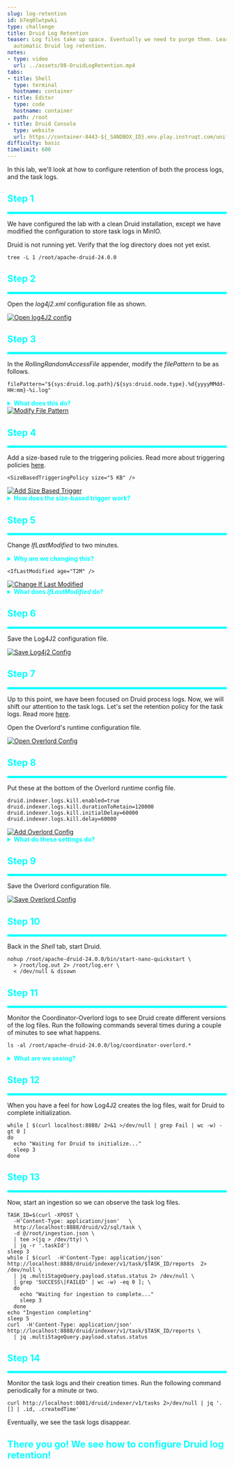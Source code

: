 ```yaml
---
slug: log-retention
id: b7eq0lwtpwki
type: challenge
title: Druid Log Retention
teaser: Log files take up space. Eventually we need to purge them. Learn how to configure
  automatic Druid log retention.
notes:
- type: video
  url: ../assets/08-DruidLogRetention.mp4
tabs:
- title: Shell
  type: terminal
  hostname: container
- title: Editor
  type: code
  hostname: container
  path: /root
- title: Druid Console
  type: website
  url: https://container-8443-${_SANDBOX_ID}.env.play.instruqt.com/unified-console.html
difficulty: basic
timelimit: 600
---
```


In this lab, we'll look at how to configure retention of both the process logs, and the task logs.

<h2 style="color:cyan">Step 1</h2><hr style="color:cyan;background-color:cyan;height:5px">

We have configured the lab with a clean Druid installation, except we have modified the configuration to store task logs in MinIO.


Druid is not running yet.
Verify that the log directory does not yet exist.

```
tree -L 1 /root/apache-druid-24.0.0
```

<h2 style="color:cyan">Step 2</h2><hr style="color:cyan;background-color:cyan;height:5px">

Open the _log4j2.xml_ configuration file as shown.

<a href="#img-2">
  <img alt="Open log4J2 config" src="../assets/Openlog4J2Config.png" />
</a>
<a href="#" class="lightbox" id="img-2">
  <img alt="Open log4J2 Config" src="../assets/Openlog4J2Config.png" />
</a>


<h2 style="color:cyan">Step 3</h2><hr style="color:cyan;background-color:cyan;height:5px">

In the _RollingRandomAccessFile_ appender, modify the _filePattern_ to be as follows.

```
filePattern="${sys:druid.log.path}/${sys:druid.node.type}.%d{yyyyMMdd-HH:mm}-%i.log"
```

<details>
  <summary style="color:cyan"><b>What does this do?</b></summary>
<hr style="background-color:cyan">
<i>filePattern</i> specifies how Log4J2 will name the rolled log files.
Read more <a href="https://logging.apache.org/log4j/2.x/manual/appenders.html" target="_blank">here</a>.
<ul>
  <li><b>${sys:druid.log.path}</b> becomes the path to the log file</li>
  <li><b>${sys:druid.node.type}</b> becomes the Druid process name</li>
  <li><b>%d{yyyyMMdd-HH:mm}</b> becomes the date (i.e., year, month, day, hour and minute)</li>
  <li><b>%i</b> becomes the file version number within the minute</li>
</ul>
<hr style="background-color:cyan">
</details>


<a href="#img-3">
  <img alt="Modify File Pattern" src="../assets/ModifyFilePattern.png" />
</a>
<a href="#" class="lightbox" id="img-3">
  <img alt="Modify File Pattern" src="../assets/ModifyFilePattern.png" />
</a>


<h2 style="color:cyan">Step 4</h2><hr style="color:cyan;background-color:cyan;height:5px">


Add a size-based rule to the triggering policies.
Read more about triggering policies <a href="https://logging.apache.org/log4j/2.x/manual/appenders.html#TriggeringPolicies" target="_blank">here</a>.


```
<SizeBasedTriggeringPolicy size="5 KB" />
```

<a href="#img-4">
  <img alt="Add Size Based Trigger" src="../assets/AddSizeBasedTrigger.png" />
</a>
<a href="#" class="lightbox" id="img-4">
  <img alt="Add Size Based Trigger" src="../assets/AddSizeBasedTrigger.png" />
</a>

<details>
  <summary style="color:cyan"><b>How does the size-based trigger work?</b></summary>
<hr style="background-color:cyan">
This trigger tells Log4J2 to create a new file when the most recent logged message exceeds 5KB.
You will notice that the log files will be slightly larger than 5KB, except for the most recent log file within the time interval.
<hr style="background-color:cyan">
</details>


<h2 style="color:cyan">Step 5</h2><hr style="color:cyan;background-color:cyan;height:5px">

Change _IfLastModified_ to two minutes.

<details>
  <summary style="color:cyan"><b>Why are we changing this?</b></summary>
<hr style="background-color:cyan">
Normally, we wouldn't set this value to two minutes because that would cause Druid to create too many log files.
In this lab we set the value to two minutes for illustration purposes so we can see results quickly.
<hr style="background-color:cyan">
</details>


```
<IfLastModified age="T2M" />
```

<a href="#img-5">
  <img alt="Change If Last Modified" src="../assets/ChangeIfLastModified.png" />
</a>
<a href="#" class="lightbox" id="img-5">
  <img alt="Change If Last Modified" src="../assets/ChangeIfLastModified.png" />
</a>

<details>
  <summary style="color:cyan"><b>What does <i>IfLastModified</i> do?</b></summary>
<hr style="background-color:cyan">
This rule tells Log4J2 when to delete log file.
In this case we have set the value to two minutes (<i>T2M</i>).
<hr style="background-color:cyan">
</details>


<h2 style="color:cyan">Step 6</h2><hr style="color:cyan;background-color:cyan;height:5px">

Save the Log4J2 configuration file.

<a href="#img-6">
  <img alt="Save Log4j2 Config" src="../assets/SaveLog4j2Config.png" />
</a>
<a href="#" class="lightbox" id="img-6">
  <img alt="Save Log4j2 Config" src="../assets/SaveLog4j2Config.png" />
</a>


<h2 style="color:cyan">Step 7</h2><hr style="color:cyan;background-color:cyan;height:5px">

Up to this point, we have been focused on Druid process logs.
Now, we will shift our attention to the task logs.
Let's set the retention policy for the task logs.
Read more <a href="https://druid.apache.org/docs/latest/configuration/index.html#log-retention-policy" target="_blank">here</a>.


Open the Overlord's runtime configuration file.

<a href="#img-7">
  <img alt="Open Overlord Config" src="../assets/OpenOverlordConfig.png" />
</a>
<a href="#" class="lightbox" id="img-7">
  <img alt="Open Overlord Config" src="../assets/OpenOverlordConfig.png" />
</a>


<h2 style="color:cyan">Step 8</h2><hr style="color:cyan;background-color:cyan;height:5px">

Put these at the bottom of the Overlord runtime config file.

```
druid.indexer.logs.kill.enabled=true
druid.indexer.logs.kill.durationToRetain=120000
druid.indexer.logs.kill.initialDelay=60000
druid.indexer.logs.kill.delay=60000
```

<a href="#img-8">
  <img alt="Add Overlord Config" src="../assets/AddOverlordConfig.png" />
</a>
<a href="#" class="lightbox" id="img-8">
  <img alt="Add Overlord Config" src="../assets/AddOverlordConfig.png" />
</a>

<details>
  <summary style="color:cyan"><b>What do these settings do?</b></summary>
<hr style="background-color:cyan">
Setting <i>druid.indexer.logs.kill.enabled</i> to true tells Druid to delete old task log files.
Setting <i>druid.indexer.logs.kill.durationToRetain</i> tells Druid how old (in milliseconds) log files must be to be deleted.
Setting <i>druid.indexer.logs.kill.initialDelay</i> tells Druid how long to wait (in milliseconds) before attempting to delete old log files.
Setting <i>druid.indexer.logs.kill.delay</i> tells Druid how long to wait (in milliseconds) after between attempting to delete old log files for the first time since the process started".
<hr style="background-color:cyan">
</details>

<h2 style="color:cyan">Step 9</h2><hr style="color:cyan;background-color:cyan;height:5px">

Save the Overlord configuration file.

<a href="#img-8">
  <img alt="Save Overlord Config" src="../assets/SaveOverlordConfig.png" />
</a>
<a href="#" class="lightbox" id="img-8">
  <img alt="Save Overlord Config" src="../assets/SaveOverlordConfig.png" />
</a>

<h2 style="color:cyan">Step 10</h2><hr style="color:cyan;background-color:cyan;height:5px">

Back in the _Shell_ tab, start Druid.

```
nohup /root/apache-druid-24.0.0/bin/start-nano-quickstart \
  > /root/log.out 2> /root/log.err \
  < /dev/null & disown
```

<h2 style="color:cyan">Step 11</h2><hr style="color:cyan;background-color:cyan;height:5px">

Monitor the Coordinator-Overlord logs to see Druid create different versions of the log files.
Run the following commands several times during a couple of minutes to see what happens.

```
ls -al /root/apache-druid-24.0.0/log/coordinator-overlord.*
```

<details>
  <summary style="color:cyan"><b>What are we seeing?</b></summary>
<hr style="background-color:cyan">
We see that Log4J2 creates many different log files.
We can see that Log4J2 creates new files either when writing to the file and the size exceeds 5KB, or when writing to a file and the time (to the minute) varies from the other entries in the file (as noted in the file name).
We also notice that Log4J2 only keeps the most recent two minutes of log files.
<hr style="background-color:cyan">
</details>

<h2 style="color:cyan">Step 12</h2><hr style="color:cyan;background-color:cyan;height:5px">

When you have a feel for how Log4J2 creates the log files, wait for Druid to complete initialization.

```
while [ $(curl localhost:8888/ 2>&1 >/dev/null | grep Fail | wc -w) -gt 0 ]
do
  echo "Waiting for Druid to initialize..."
  sleep 3
done
```

<h2 style="color:cyan">Step 13</h2><hr style="color:cyan;background-color:cyan;height:5px">

Now, start an ingestion so we can observe the task log files.

```
TASK_ID=$(curl -XPOST \
  -H'Content-Type: application/json'   \
  http://localhost:8888/druid/v2/sql/task \
  -d @/root/ingestion.json \
  | tee >(jq > /dev/tty) \
  | jq -r '.taskId')
sleep 3
while [ $(curl  -H'Content-Type: application/json' http://localhost:8888/druid/indexer/v1/task/$TASK_ID/reports  2> /dev/null \
  | jq .multiStageQuery.payload.status.status 2> /dev/null \
  | grep 'SUCCESS\|FAILED' | wc -w) -eq 0 ]; \
  do
    echo "Waiting for ingestion to complete..."
    sleep 3
  done
echo "Ingestion completing"
sleep 5
curl  -H'Content-Type: application/json' http://localhost:8888/druid/indexer/v1/task/$TASK_ID/reports \
  | jq .multiStageQuery.payload.status.status
```


<h2 style="color:cyan">Step 14</h2><hr style="color:cyan;background-color:cyan;height:5px">

Monitor the task logs and their creation times.
Run the following command periodically for a minute or two.

```
curl http://localhost:8081/druid/indexer/v1/tasks 2>/dev/null | jq '.[] | .id, .createdTime'

```

Eventually, we see the task logs disappear.

<h2 style="color:cyan">There you go! We see how to configure Druid log retention!</h2>


<style type="text/css" rel="stylesheet">
.lightbox { display: none; position: fixed; justify-content: center; align-items: center; z-index: 999; top: 0; left: 0; right: 0; bottom: 0; padding: 1rem; background: rgba(0, 0, 0, 0.8); }
.lightbox:target { display: flex; }
.lightbox img { max-height: 100% }
.thumbnail:hover {
    position:fixed;
    top:-25px;
    left:-35px;
    width:500px;
    height:auto;
    display:block;
    z-index:999;
}
</style>
